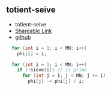 
## totient-seive

- totient-seive
- [Shareable Link](https://thesobersobber.github.io/CP-Snippets/totient-seive)
- [github](https://github.com/theSoberSobber/CP-Snippets/blob/main/snippets.json#L1176)

```cpp
  for (int i = 1; i < MN; i++)
    phi[i] = i;

  for (int i = 1; i < MN; i++)
    if (!sieve[i]) // is prime
      for (int j = i; j < MN; j += i)
        phi[j] -= phi[j] / i;

```
